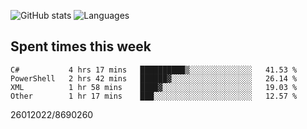 ![GitHub stats](https://github-readme-stats.vercel.app/api?username=emipa606&theme=github_dark&show_icons=true) 
![Languages](https://github-readme-stats.vercel.app/api/top-langs/?username=emipa606&theme=github_dark&layout=compact)

## Spent times this week
<!--START_SECTION:waka-->

```text
C#           4 hrs 17 mins   ██████████▒░░░░░░░░░░░░░░   41.53 %
PowerShell   2 hrs 42 mins   ██████▓░░░░░░░░░░░░░░░░░░   26.14 %
XML          1 hr 58 mins    ████▓░░░░░░░░░░░░░░░░░░░░   19.03 %
Other        1 hr 17 mins    ███░░░░░░░░░░░░░░░░░░░░░░   12.57 %
```

<!--END_SECTION:waka-->


26012022/8690260
